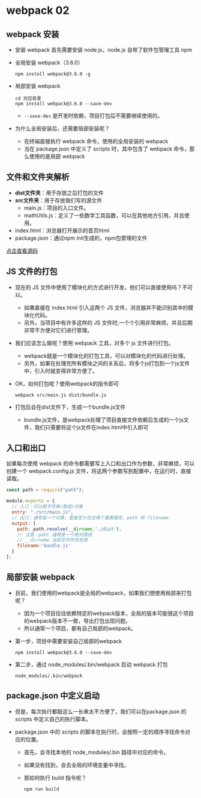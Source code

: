 # webpack 02

## webpack 安装

* 安装 webpack 首先需要安装 node.js，node.js 自带了软件包管理工具 npm

* 全局安装 webpack（3.6.0）

  ```
  npm install webpack@3.6.0 -g
  ```

* 局部安装 webpack

  ```
  cd 对应目录
  npm install webpack@3.6.0 --save-dev
  ```

  * `--save-dev` 是开发时依赖，项目打包后不需要继续使用的。

* 为什么全局安装后，还需要局部安装呢？
  * 在终端直接执行 webpack 命令，使用的全局安装的 webpack
  * 当在 package.json 中定义了 scripts 时，其中包含了 webpack 命令，那么使用的是局部 webpack

## 文件和文件夹解析

* **dist文件夹**：用于存放之后打包的文件
* **src文件夹**：用于存放我们写的源文件
  * main.js：项目的入口文件。
  * mathUtils.js：定义了一些数学工具函数，可以在其他地方引用，并且使用。
* index.html：浏览器打开展示的首页html
* package.json：通过npm init生成的，npm包管理的文件

[点击查看源码](https://github.com/clouddawn/webpack_-/tree/main/01_wepack%E8%B5%B7%E6%AD%A5)

## JS 文件的打包

* 现在的 JS 文件中使用了模块化的方式进行开发，他们可以直接使用吗？不可以。

  * 如果直接在 index.html 引入这两个 JS 文件，浏览器并不能识别其中的模块化代码。
  * 另外，当项目中有许多这样的 JS 文件时,一个个引用非常麻烦，并且后期非常不方便对它们进行管理。

* 我们应该怎么做呢？使用 webpack 工具，对多个 js 文件进行打包。

  * webpack就是一个模块化的打包工具，可以对模块化的代码进行处理。
  * 另外，如果在处理完所有模块之间的关系后，将多个js打包到一个js文件中，引入时就变得非常方便了。

* OK，如何打包呢？使用webpack的指令即可

  ```
  webpack src/main.js dist/bundle.js
  ```

* 打包后会在dist文件下，生成一个bundle.js文件
  * bundle.js文件，是webpack处理了项目直接文件依赖后生成的一个js文件，我们只需要将这个js文件在index.html中引入即可

## 入口和出口

如果每次使用 webpack 的命令都需要写上入口和出口作为参数，非常麻烦，可以创建一个 webpack.config.js 文件，将这两个参数写到配置中，在运行时，直接读取。

```js
const path = require("path");

module.exports = {
  // 入口：可以是字符串/数组/对象
  entry: "./src/main.js",
  // 出口：通常是一个对象，里面至少包含两个重要属性，path 和 filename
  output: {
    path: path.resolve(__dirname,'./dist'), 
    // 注意：paht 通常是一个绝对路径
    // __dirname 当前文件所在目录
    filename:'bundle.js'
  }
};
```

## 局部安装 webpack

* 目前，我们使用的webpack是全局的webpack，如果我们想使用局部来打包呢？

  * 因为一个项目往往依赖特定的webpack版本，全局的版本可能很这个项目的webpack版本不一致，导出打包出现问题。
  * 所以通常一个项目，都有自己局部的webpack。

* 第一步，项目中需要安装自己局部的webpack

  ```
  npm install webpack@3.6.0 --save-dev
  ```

* 第二步，通过 node_modules/.bin/webpack 启动 webpack 打包

  ```
  node_modules/.bin/webpack
  ```

## package.json 中定义启动

* 但是，每次执行都敲这么一长串太不方便了，我们可以在package.json 的 scripts 中定义自己的执行脚本。

* package.json 中的 scripts 的脚本在执行时，会按照一定的顺序寻找命令对应的位置。

  * 首先，会寻找本地的 node_modules/.bin 路径中对应的命令。

  * 如果没有找到，会去全局的环境变量中寻找。

  * 那如何执行 build 指令呢？

    ```
    npm run build
    ```

    























